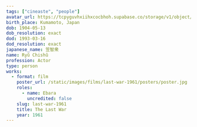 ```yaml
---
tags: ["cineaste", "people"]
avatar_url: https://tcpyguvhxiihxcocbhoh.supabase.co/storage/v1/object/public/godzilla-cineaste-public/content/people/ryu-chishu/ryu-chishu.jpg
birth_place: Kumamoto, Japan
dob: 1904-05-13
dob_resolution: exact
dod: 1993-03-16
dod_resolution: exact
japanese_name: 笠智衆
name: Ryû Chishû
profession: Actor
type: person
works:
  - format: film
    poster_url: /static/images/films/last-war-1961/posters/poster.jpg
    roles:
      - name: Ebara
        uncredited: false
    slug: last-war-1961
    title: The Last War
    year: 1961
---
```

